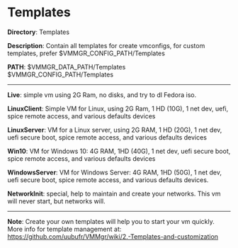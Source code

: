 # Templates

**Directory**: Templates

**Description**: Contain all templates for create vmconfigs, for custom templates, prefer $VMMGR_CONFIG_PATH/Templates

**PATH**: $VMMGR_DATA_PATH/Templates $VMMGR_CONFIG_PATH/Templates

***

**Live**: simple vm using 2G Ram, no disks, and try to dl Fedora iso.

**LinuxClient**: Simple VM for Linux, using 2G Ram, 1 HD (10G), 1 net dev, uefi, spice remote access, and various defaults devices

**LinuxServer**: VM for a Linux server, using 2G RAM, 1 HD (20G), 1 net dev, uefi secure boot, spice remote access, and various defaults devices

**Win10**: VM for Windows 10: 4G RAM, 1HD (40G), 1 net dev, uefi secure boot, spice remote access, and various defaults devices

**WindowsServer**: VM for Windows Server: 4G RAM, 1HD (50G), 1 net dev, uefi secure boot, spice remote access, and various defaults devices.

**NetworkInit**: special, help to maintain and create your networks. This vm will never start, but networks will.

***

**Note**: Create your own templates will help you to start your vm quickly. More info for template management at: https://github.com/uubufr/VMMgr/wiki/2.-Templates-and-customization
